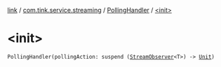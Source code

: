 [link](../../index.md) / [com.tink.service.streaming](../index.md) / [PollingHandler](index.md) / [&lt;init&gt;](./-init-.md)

# &lt;init&gt;

`PollingHandler(pollingAction: suspend (`[`StreamObserver`](../../com.tink.service.streaming.publisher/-stream-observer/index.md)`<T>) -> `[`Unit`](https://kotlinlang.org/api/latest/jvm/stdlib/kotlin/-unit/index.html)`)`